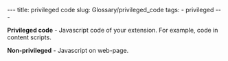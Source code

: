 --- title: privileged code slug: Glossary/privileged\_code tags: - privileged ---

<span class="seoSummary">**Privileged code** - Javascript code of your extension. For example, code in content scripts.</span>

**Non-privileged** - Javascript on web-page.
